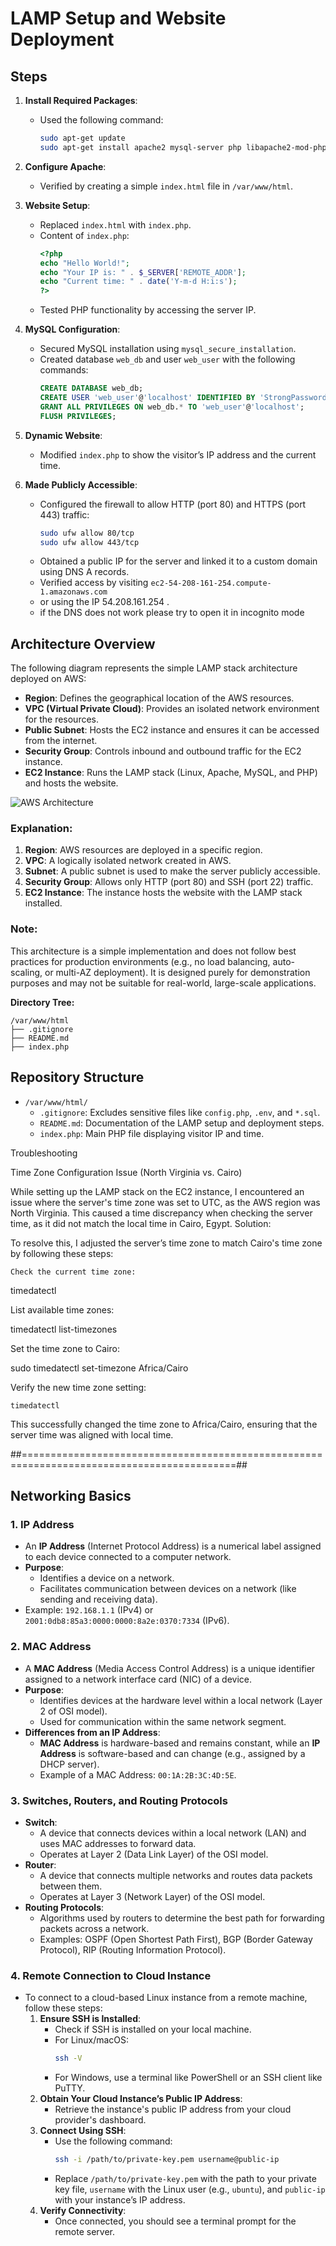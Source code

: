 # LAMP Setup and Website Deployment

## Steps

1. **Install Required Packages**:
    - Used the following command:
      ```bash
      sudo apt-get update
      sudo apt-get install apache2 mysql-server php libapache2-mod-php php-mysql
      ```

2. **Configure Apache**:
    - Verified by creating a simple `index.html` file in `/var/www/html`.

3. **Website Setup**:
    - Replaced `index.html` with `index.php`.
    - Content of `index.php`:
      ```php
      <?php
      echo "Hello World!";
      echo "Your IP is: " . $_SERVER['REMOTE_ADDR'];
      echo "Current time: " . date('Y-m-d H:i:s');
      ?>
      ```
    - Tested PHP functionality by accessing the server IP.

4. **MySQL Configuration**:
    - Secured MySQL installation using `mysql_secure_installation`.
    - Created database `web_db` and user `web_user` with the following commands:
      ```sql
      CREATE DATABASE web_db;
      CREATE USER 'web_user'@'localhost' IDENTIFIED BY 'StrongPassword123';
      GRANT ALL PRIVILEGES ON web_db.* TO 'web_user'@'localhost';
      FLUSH PRIVILEGES;
      ```

5. **Dynamic Website**:
    - Modified `index.php` to show the visitor’s IP address and the current time.

6. **Made Publicly Accessible**:
    - Configured the firewall to allow HTTP (port 80) and HTTPS (port 443) traffic:
      ```bash
      sudo ufw allow 80/tcp
      sudo ufw allow 443/tcp
      ```
    - Obtained a public IP for the server and linked it to a custom domain using DNS A records.
    - Verified access by visiting `ec2-54-208-161-254.compute-1.amazonaws.com`
    - or using the IP  54.208.161.254 .
    - if the DNS does not work please try to open it in incognito mode


## Architecture Overview

The following diagram represents the simple LAMP stack architecture deployed on AWS:

- **Region**: Defines the geographical location of the AWS resources.
- **VPC (Virtual Private Cloud)**: Provides an isolated network environment for the resources.
- **Public Subnet**: Hosts the EC2 instance and ensures it can be accessed from the internet.
- **Security Group**: Controls inbound and outbound traffic for the EC2 instance.
- **EC2 Instance**: Runs the LAMP stack (Linux, Apache, MySQL, and PHP) and hosts the website.

![AWS Architecture](aws-architecture.jpeg)


### Explanation:
1. **Region**: AWS resources are deployed in a specific region.
2. **VPC**: A logically isolated network created in AWS.
3. **Subnet**: A public subnet is used to make the server publicly accessible.
4. **Security Group**: Allows only HTTP (port 80) and SSH (port 22) traffic.
5. **EC2 Instance**: The instance hosts the website with the LAMP stack installed.

### Note:
This architecture is a simple implementation and does not follow best practices for production environments (e.g., no load balancing, auto-scaling, or multi-AZ deployment). It is designed purely for demonstration purposes and may not be suitable for real-world, large-scale applications.




**Directory Tree:**
```plaintext
/var/www/html
├── .gitignore
├── README.md
├── index.php
```

## Repository Structure
- `/var/www/html/`
  - `.gitignore`: Excludes sensitive files like `config.php`, `.env`, and `*.sql`.
  - `README.md`: Documentation of the LAMP setup and deployment steps.
  - `index.php`: Main PHP file displaying visitor IP and time.



Troubleshooting


Time Zone Configuration Issue (North Virginia vs. Cairo)

While setting up the LAMP stack on the EC2 instance, I encountered an issue where the server's time zone was set to UTC, as the AWS region was North Virginia. This caused a time discrepancy when checking the server time, as it did not match the local time in Cairo, Egypt.
Solution:

To resolve this, I adjusted the server’s time zone to match Cairo's time zone by following these steps:

    Check the current time zone:

timedatectl

List available time zones:

timedatectl list-timezones

Set the time zone to Cairo:

sudo timedatectl set-timezone Africa/Cairo

Verify the new time zone setting:

    timedatectl

This successfully changed the time zone to Africa/Cairo, ensuring that the server time was aligned with local time.


##===========================================================================================##

## Networking Basics

### 1. IP Address
- An **IP Address** (Internet Protocol Address) is a numerical label assigned to each device connected to a computer network.
- **Purpose**:
  - Identifies a device on a network.
  - Facilitates communication between devices on a network (like sending and receiving data).
- Example: `192.168.1.1` (IPv4) or `2001:0db8:85a3:0000:0000:8a2e:0370:7334` (IPv6).

### 2. MAC Address
- A **MAC Address** (Media Access Control Address) is a unique identifier assigned to a network interface card (NIC) of a device.
- **Purpose**:
  - Identifies devices at the hardware level within a local network (Layer 2 of OSI model).
  - Used for communication within the same network segment.
- **Differences from an IP Address**:
  - **MAC Address** is hardware-based and remains constant, while an **IP Address** is software-based and can change (e.g., assigned by a DHCP server).
  - Example of a MAC Address: `00:1A:2B:3C:4D:5E`.

### 3. Switches, Routers, and Routing Protocols
- **Switch**:
  - A device that connects devices within a local network (LAN) and uses MAC addresses to forward data.
  - Operates at Layer 2 (Data Link Layer) of the OSI model.
- **Router**:
  - A device that connects multiple networks and routes data packets between them.
  - Operates at Layer 3 (Network Layer) of the OSI model.
- **Routing Protocols**:
  - Algorithms used by routers to determine the best path for forwarding packets across a network.
  - Examples: OSPF (Open Shortest Path First), BGP (Border Gateway Protocol), RIP (Routing Information Protocol).

### 4. Remote Connection to Cloud Instance
- To connect to a cloud-based Linux instance from a remote machine, follow these steps:
  1. **Ensure SSH is Installed**:
     - Check if SSH is installed on your local machine.
     - For Linux/macOS:
       ```bash
       ssh -V
       ```
     - For Windows, use a terminal like PowerShell or an SSH client like PuTTY.
  2. **Obtain Your Cloud Instance’s Public IP Address**:
     - Retrieve the instance's public IP address from your cloud provider's dashboard.
  3. **Connect Using SSH**:
     - Use the following command:
       ```bash
       ssh -i /path/to/private-key.pem username@public-ip
       ```
     - Replace `/path/to/private-key.pem` with the path to your private key file, `username` with the Linux user (e.g., `ubuntu`), and `public-ip` with your instance’s IP address.
  4. **Verify Connectivity**:
     - Once connected, you should see a terminal prompt for the remote server.


